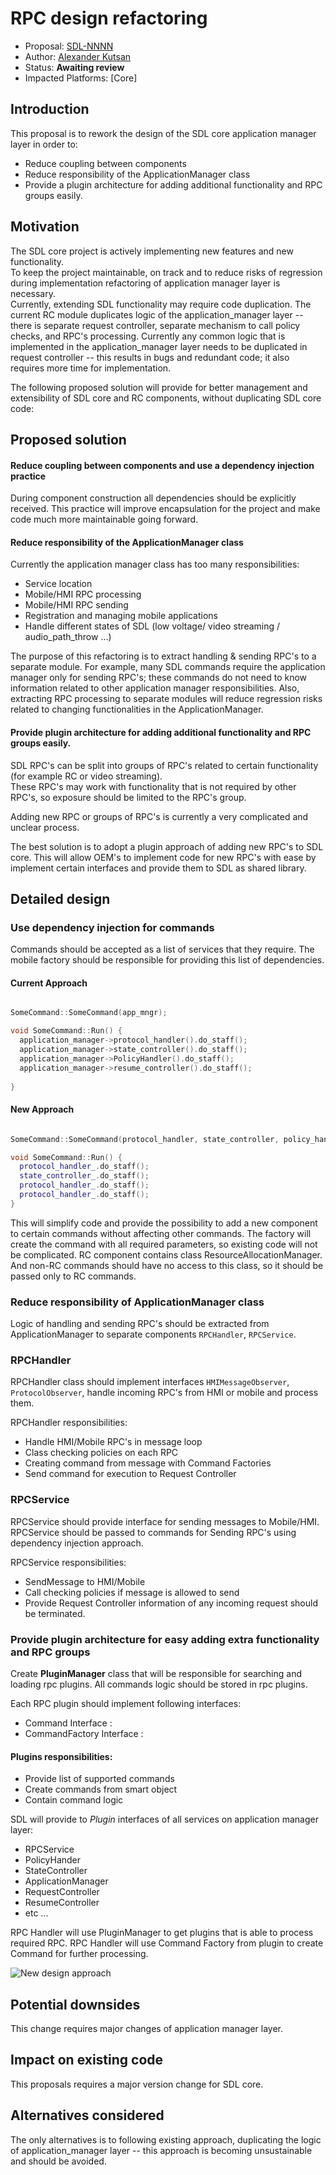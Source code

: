 # RPC design refactoring

* Proposal: [SDL-NNNN](nnnn-rpc-design-refactoring.md)
* Author: [Alexander Kutsan](https://github.com/LuxoftAKutsan)
* Status: **Awaiting review**
* Impacted Platforms: [Core]

## Introduction

This proposal is to rework the design of the SDL core application manager layer in order to:
 - Reduce coupling between components
 - Reduce responsibility of the ApplicationManager class
 - Provide a plugin architecture for adding additional functionality and RPC groups easily.

## Motivation

The SDL core project is actively implementing new features and new functionality.  
To keep the project maintainable, on track and to reduce risks of regression during implementation
refactoring of application manager layer is necessary.  
Currently, extending SDL functionality may require code duplication. 
The current RC module duplicates logic of the application_manager layer -- there is separate request controller, separate mechanism to call policy checks, and RPC's processing. Currently any common logic that is implemented in the application_manager layer needs to be duplicated in request controller -- this results in bugs and redundant code; it also requires more time for implementation.

The following proposed solution will provide for better management and extensibility of SDL core and RC components, without duplicating SDL core code:

## Proposed solution
#### Reduce coupling between components and use a dependency injection practice

During component construction all dependencies should be explicitly received.
This practice will improve encapsulation for the project and make code much more maintainable going forward.


#### Reduce responsibility of the ApplicationManager class 
Currently the application manager class has too many responsibilities:
 - Service location
 - Mobile/HMI RPC processing 
 - Mobile/HMI RPC sending 
 - Registration and managing mobile applications
 - Handle different states of SDL (low voltage/ video streaming / audio_path_throw ...) 
 
The purpose of this refactoring is to extract handling & sending RPC's to a separate module.
 For example, many SDL commands require the application manager only for sending RPC's; these commands do not need to know information related to other application manager responsibilities.
 Also, extracting RPC processing to separate modules will reduce regression risks related to changing functionalities in the ApplicationManager.
 
#### Provide plugin architecture for adding additional functionality and RPC groups easily.

SDL RPC's can be split into groups of RPC's related to certain functionality (for example RC or video streaming).  
These RPC's may work with functionality that is not required by other RPC's, so exposure should be limited to the RPC's group.

Adding new RPC or groups of RPC's is currently a very complicated and unclear process.

The best solution is to adopt a plugin approach of adding new RPC's to SDL core.
This will allow OEM's to implement code for new RPC's with ease by implement certain interfaces and provide them to SDL as shared library.


## Detailed design

### Use dependency injection for commands 

Commands should be accepted as a list of services that they require. The mobile factory should be responsible for providing this list of dependencies.  

#### Current Approach 
```cpp

SomeCommand::SomeCommand(app_mngr);

void SomeCommand::Run() {
  application_manager->protocol_handler().do_staff();
  application_manager->state_controller().do_staff();
  application_manager->PolicyHandler().do_staff();
  application_manager->resume_controller().do_staff();
  
}
```

#### New Approach 
```cpp

SomeCommand::SomeCommand(protocol_handler, state_controller, policy_handler, resume_controller);

void SomeCommand::Run() {
  protocol_handler_.do_staff();
  state_controller_.do_staff();
  protocol_handler_.do_staff();
  protocol_handler_.do_staff();
}
```
This will simplify code and provide the possibility to add a new component to certain commands without affecting other commands.
The factory will create the command with all required parameters, so existing code will not be complicated.
RC component contains class ResourceAllocationManager. And non-RC commands should have no access to this class, so it should be passed only to RC commands. 

### Reduce responsibility of ApplicationManager class 

Logic of handling and sending RPC's should be extracted from ApplicationManager to separate components `RPCHandler`, `RPCService`.

### RPCHandler
RPCHandler class should implement interfaces ```HMIMessageObserver```, ```ProtocolObserver```, handle incoming RPC's from HMI or mobile 
and process them. 

RPCHandler responsibilities:
 - Handle HMI/Mobile RPC's in message loop
 - Class checking policies on each RPC
 - Creating command from message with Command Factories
 - Send command for execution to Request Controller
 
 ### RPCService

RPCService should provide interface for sending messages to Mobile/HMI.  
RPCService should be passed to commands for Sending RPC's using dependency injection approach.

RPCService responsibilities:
 - SendMessage to HMI/Mobile
 - Call checking policies if message is allowed to send
 - Provide Request Controller information of any incoming request should be terminated.  

### Provide plugin architecture for easy adding extra functionality and RPC groups   

Create **PluginManager** class that will be responsible for searching and loading rpc plugins.
All commands logic should be stored in rpc plugins. 

Each RPC plugin should implement following interfaces:
 - Command Interface :
 - CommandFactory Interface : 

#### Plugins responsibilities:
 - Provide list of supported commands
 - Create commands from smart object
 - Contain command logic

SDL will provide to *Plugin* interfaces of all services on application manager layer:
 - RPCService
 - PolicyHander
 - StateController
 - ApplicationManager
 - RequestController
 - ResumeController
 - etc ...

RPC Handler will use PluginManager to get plugins that is able to process required RPC. 
RPC Handler will use Command Factory from plugin to create Command for further processing.

![New design approach](../assets/proposals/nnnn-rpc-design-refactoring/new_design.png)

## Potential downsides
This change requires major changes of application manager layer. 
## Impact on existing code
This proposals requires a major version change for SDL core.
## Alternatives considered
The only alternatives is to following existing approach, duplicating the logic of application_manager layer -- this approach is becoming unsustainable and should be avoided.

